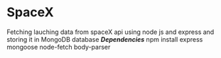 # SpaceX
Fetching lauching data from spaceX api using node js and express and storing it in MongoDB database
***Dependencies***
npm install express mongoose node-fetch body-parser 
